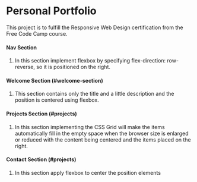 # Personal Portfolio

This project is to fulfill the Responsive Web Design certification from the Free Code Camp course.

#### Nav Section

1. In this section implement flexbox by specifying flex-direction: row-reverse, so it is positioned on the right.

#### Welcome Section (#welcome-section)

1. This section contains only the title and a little description and the position is centered using flexbox.

#### Projects Section (#projects)

1. In this section implementing the CSS Grid will make the items automatically fill in the empty space when the browser size is enlarged or reduced with the content being centered and the items placed on the right.

#### Contact Section (#projects)

1. In this section apply flexbox to center the position elements
